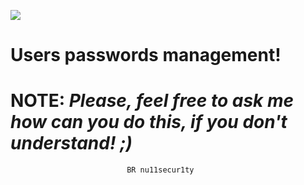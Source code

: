 ![](https://github.com/nu11secur1ty/Linux_hardening_and_security/blob/master/types/passwd/password.jpg)

# Users passwords management!
# NOTE: ***Please, feel free to ask me how can you do this, if you don't understand! ;)***

                              BR nu11secur1ty
